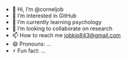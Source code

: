 - 👋 Hi, I’m @corneljob
- 👀 I’m interested in GitHub 
- 🌱 I’m currently learning psychology
- 💞️ I’m looking to collaborate on research 
- 📫 How to reach me jobkip843@gmail.com 
- 😄 Pronouns: ...
- ⚡ Fun fact: ...

<!---
corneljob/corneljob is a ✨ special ✨ repository because its `README.md` (this file) appears on your GitHub profile.
You can click the Preview link to take a look at your changes.
--->
